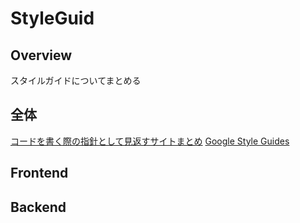 # StyleGuid

## Overview

スタイルガイドについてまとめる

## 全体

[コードを書く際の指針として見返すサイトまとめ](https://qiita.com/kenichi_cc/items/c3ecca7b7d5fc5c6bf2e)
[Google Style Guides](https://google.github.io/styleguide/)

## Frontend

## Backend
